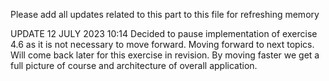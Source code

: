 Please add all updates related to this part to this file for refreshing memory


UPDATE 12 JULY 2023 10:14
Decided to pause implementation of exercise 4.6 as it is not necessary to move forward. Moving forward to next topics. Will come back later for this exercise in revision. By moving faster we get a full picture of course and architecture of overall application. 